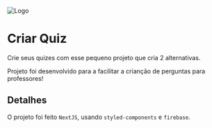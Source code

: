 ![Logo](./public/logo.svg)

# **Criar Quiz**

Crie seus quizes com esse pequeno projeto que cria 2 alternativas.

Projeto foi desenvolvido para a facilitar a crianção de perguntas para professores!

## **Detalhes**

O projeto foi feito `NextJS`, usando `styled-components` e `firebase`.
